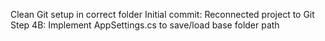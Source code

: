 Clean Git setup in correct folder
Initial commit: Reconnected project to Git
Step 4B: Implement AppSettings.cs to save/load base folder path
